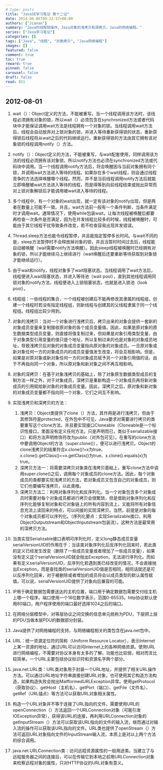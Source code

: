 ```yaml
---
# type: posts 
title: "JavaSE学习笔记 第十二记"
date: 2014-06-06T09:22:57+08:00
authors: ["Jianan"]
summary: "Java的线程锁操作，Java对象的浅拷贝和深拷贝，Java的网络编程。"
series: ["Java学习笔记"]
categories: []
tags: ["Java", "线程", "对象拷贝", "Java网络编程"]
images: []
featured: false
comment: true
toc: true
reward: true
pinned: false
carousel: false
draft: false
read: 851
---
```


## 2012-08-01

1. wait（）：Object定义的方法，不能被重写。当一个线程调用该方法时，该线程必须拥有对象的锁，所以wait（）必须包含在synchronized方法或者代码块中才能保证调用wait方法是线程拥有一个对象的锁。当线程调用wait方法后，线程会自动放弃对上锁对象的锁，并进入等待重新获得锁的状态，重新获得锁后线程将从wait之后的代码继续运行。重新获得锁的方法由其它拥有该对象锁的线程调用notify（）方法。

2. notify（）：Object定义的方法，不能被重写，与wait配套使用，同样调用该方法的线程必须拥有该对象锁，所以notify方法也必须在synchronized方法或代码块中调用。当一个线程调用notify方法后，将会唤醒因与当前对象拥有同个锁，并调用wait方法进入等待的线程。如果存在多个wait线程，则会通过线程竞争的方法选择唤醒哪个线程。然而，并不是当前线程调用notify方法后就能立即唤醒被wait方法进入等待的线程，而是得等到向前线程结束或抛出异常而对上锁对象解锁后才能调用被wait进入等待的线程。

3. 多个线程中，有一个对象的wait出现，就一定有该对象的notify出现，但是两者在数量上可能不一致。并且，wait方法前一般有一个条件判断，当条件满足时才调用wait。通常情况下，使用while包装wait，让每次线程被唤醒后都要再检查一次条件是否满足，因为在并发线程比较多的时候，线程被唤醒时，可能由于其它线程干扰导致条件改变，若不检查容易出现并发错误。

4. Thread.sleep方法也能令线程暂停，并且能指定暂停多长时间。与wait不同的是，sleep方法暂停时不会释放掉对象的锁，并且当暂时时间过去后，线程能自动被唤醒（wait需要notify方法唤醒）。因此sleep线程被唤醒时已经拥有对象的锁，所以才能继续马上继续进行（wait唤醒后还要重新等待获取到对象锁才能继续运行）。

5. 由于wait和notify，线程对象多了wait阻塞状态。当线程调用了wait方法后，线程便进入wait阻塞状态，并进入等待池（wait pool），直到其他线程调用同锁对象的notify方法，线程便进入上锁阻塞状态，也就是进入锁池（look pool）。

6. 线程组：一些线程的集合，一个线程被创建后不能再修改其隶属的线程组，创建一个线程时若没有指定线程组，则新线程与创建其的父线程隶属于同一个线程组。线程组比较少用到。

7. 对象的浅拷贝：当对一个对象进行浅拷贝后，拷贝出来的对象会提供一套新的对象成员变量来复制接收原对象的各个成员变量值。因此，如果是原对象的原生数据类型成员变量，则直接将值复制过来，但如果是对象引用类型变量，由于对象类型引用变量的值只是个地址，所以复制过来的也是对象的对象成员地址，导致浅拷贝后对象的对象成员变量指向原对象的对象成员。一旦原对象或新对象任何一方的对象成员内的成员变量值发生改变，将会互相影响。但是，如果是对原对象或新对象任何一方的对象成员赋予另一个对象引用值的话，由于不再指向同一个对象，所以原对象和新对象之间不再互相影响。

8. 对象的深拷贝：在基于对象浅拷贝的基础上，除了对象原生数据类型成员的复制方法一样之外，对于对象成员，深拷贝是重新构造一个对象成员再将新对象成员的引用赋给新对象的对象成员变量。因此，深拷贝之后，原对象和新对象的对象成员变量都不指向同一个对象，它们之间互不影响。

9. 实现浅拷贝和深拷贝的方法：
    1. 浅拷贝：Object类提供了clone（）方法，其作用是进行浅拷贝，但由于其修饰符是protected，在外包中不可见，Java要求对需要进行拷贝的类要重写这个clone方法，并且要实现接口Cloneable（Cloneable是一个标识性接口，里面没有定义任何方法，只是声明而已，类似于serializable接口）和将方法声明修饰符改为public（对外包可见）。在重写的clone方法中要调用Object的方法（super.clone()），便可以进行浅拷贝。Object的clone浅拷贝的结果符合x.clone()!=x为true、x.clone().getClass()==x.getClass()为true、x.clone().equals(x)为true。
    2. 深拷贝方法一：将需要深拷贝对象类在浅拷贝基础上，重写clone方法中调用super.clone()之后，调用每个对象成员的clone方法。因此，每个对象成员的类都要实现浅拷贝的方法，若对象成员又包含自己的对象成员，则它们也要编写浅拷贝，以此类推。
    3. 深拷贝方法二：利用对象序列化和反序列化。当一个对象包含多个对象成员时需要对每个对象成员都进行拷贝会很繁琐，但是借助对象序列化和反序列化能够复制对象和它对象链上的所有内容到流上，又能将所有对象信息充流上读回来的特点，可以间接的实现深拷贝。当然，前提是对象的每个对象成员都可以序列化。（序列化要点：实现Serializable接口，利用ObjectOutputstream和ObjectInputstream包装流）。这种方法是最常用的深拷贝方法。

10. 当类实现Serializable接口表明可序列化时，定义long静态成员变量serialVersionUID的作用在于：当该类对象序列化后反序列化回来时，若此类的定义已经发生改变（删除了一些成员变量或者增加了一些成员变量），如果没有定义这个serialVersionUID就会抛出Exception，无法进行序列化。而如果有定义serialVersionUID，反序列化若遇到类已经改变的情况，不会直接抛出Exception，而是查找类的serialVersionUID值是否相同，相同话就还是可以反序列化回来，对于被删除或者增加的成员将会以成员类型的默认属性赋值。可以说，serialVersionUID提供了对象向后兼容的可能。

11. IP用于确定数据包需要送达的主机位置，端口用于确定数据包需要交付给主机上哪一个程序。端口使用一个16位数字表示，范围0-65535。http协议默认使用80端口，用户程序使用的端口最好选择1024之后的端口。

12. 在网络分层模型中，对等层协议之间交换的信息单元统称为PDU，下层把上层的PDU当做本层PDU的数据部分封装。

13. Java提供了对网络编程的支持，与网络编程相关的类包含在java.net包中。

14. URL：统一资源定位符的简称（Uniform Resource Locator），表示Internet上某一资源的地址，通过URL可以访问Internet上的各种网络资源。使用URL进行网络编程，不需要对协议本身有太多的了解，功能也比较弱，相对而言比较简单。一个URL主要包括协议标识符和资源名字两个部分。

15. java.net.URL类：URL类对象用于封装一个URL地址，并提供了相关URL操作方法。可以通过URL地址字符串直接创建URL对象，也可使用其它构造方法构造，如果构造失败会抛出MalfformedURLException异常。使用getProtocol（获取协议）、getHost（主机名）、getPort（端口）、getFile（文件名）、getRef（URL锚点）等方法可以获取URL对象相关属性。

16. 构造一个URL对象并不等于连接了URL指向的文件，需要使用URL的openConnection（）方法返回一个URLConnection对象（可能引发IOException异常），获得该URL的连接，再利用URLConnection对象的getInputStream（）方法可以获取该URL指向的文件的输入流，继而通过对输入流的操作可以获取该URL指向的文件。URL类也提供了openStream（）方法可返回URL对象指向文件的InputStream输入流，本质上是对以上两个方法的综合调用。

17. java.net.URLConnection类：访问远程资源属性的一般用途类。当建立了与远程服务器之间的连接后，可以在传输它到本地之前用URLConnection对象来检察远程对象的属性，只对HTTP协议的URL对象有意义。
